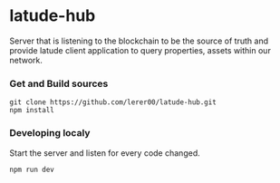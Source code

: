 # latude-hub

Server that is listening to the blockchain to be the source of truth and provide latude client application to query properties, assets within our network.

### Get and Build sources

```
git clone https://github.com/lerer00/latude-hub.git
npm install
```

### Developing localy

Start the server and listen for every code changed.
```
npm run dev
```